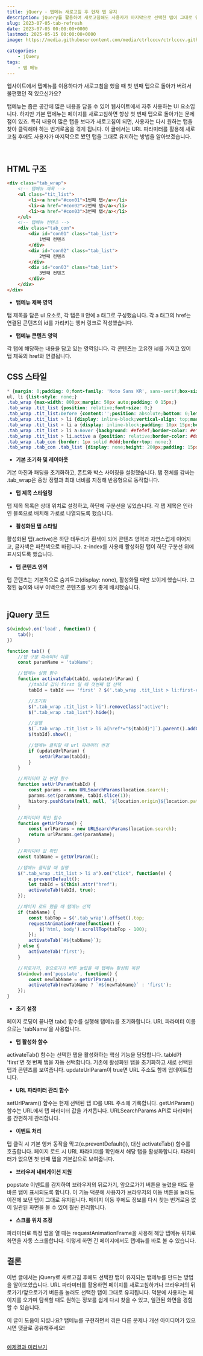 ```yaml
---
title: jQuery - 탭메뉴 새로고침 후 현재 탭 유지
description: jQuery를 활용하여 새로고침해도 사용자가 마지막으로 선택한 탭이 그대로 유지되는 탭메뉴를 구현하는 방법을 소개합니다. URL 파라미터를 활용한 상태 관리 기법을 배워보세요.
slug: 2023-07-05-tab-refresh
date: 2023-07-05 00:00:00+0000
lastmod: 2025-05-15 00:00:00+0000
image: https://media.githubusercontent.com/media/ctrlcccv/ctrlcccv.github.io/master/assets/img/post/tab-refresh.webp

categories:
    - jQuery
tags:
    - 탭 메뉴
---
```

웹사이트에서 탭메뉴를 이용하다가 새로고침을 했을 때 첫 번째 탭으로 돌아가 버려서 불편했던 적 있으신가요?

탭메뉴는 좁은 공간에 많은 내용을 담을 수 있어 웹사이트에서 자주 사용하는 UI 요소입니다. 하지만 기본 탭메뉴는 페이지를 새로고침하면 항상 첫 번째 탭으로 돌아가는 문제점이 있죠. 특히 내용이 많은 탭을 보다가 새로고침이 되면, 사용자는 다시 원하는 탭을 찾아 클릭해야 하는 번거로움을 겪게 됩니다. 이 글에서는 URL 파라미터를 활용해 새로고침 후에도 사용자가 마지막으로 봤던 탭을 그대로 유지하는 방법을 알아보겠습니다.

<div class="ads_wrap">
<ins class="adsbygoogle"
     style="display:block; text-align:center;"
     data-ad-layout="in-article"
     data-ad-format="fluid"
     data-ad-client="ca-pub-8535540836842352"
     data-ad-slot="2974559225"></ins>
<script>
     (adsbygoogle = window.adsbygoogle || []).push({});
</script>
</div>

<br>

## HTML 구조

```html
<div class="tab_wrap">
    <!-- 탭메뉴 제목 -->
    <ul class="tit_list">
        <li><a href="#con01">1번째 탭</a></li>
        <li><a href="#con02">2번째 탭</a></li>
        <li><a href="#con03">3번째 탭</a></li>
    </ul>
    <!-- 탭메뉴 컨텐츠 -->
    <div class="tab_con">
        <div id="con01" class="tab_list">
            1번째 컨텐츠
        </div>
        <div id="con02" class="tab_list">
            2번째 컨텐츠
        </div>
        <div id="con03" class="tab_list">
            3번째 컨텐츠
        </div>
    </div>
</div>
```
* **탭메뉴 제목 영역**  
<span class="txt">
탭 제목을 담은 ul 요소로, 각 탭은 li 안에 a 태그로 구성했습니다.
각 a 태그의 href는 연결된 콘텐츠의 id를 가리키는 앵커 링크로 작성했습니다.
</span>

* **탭메뉴 콘텐츠 영역**  
<span class="txt">
각 탭에 해당하는 내용을 담고 있는 영역입니다.
각 콘텐츠는 고유한 id를 가지고 있어 탭 제목의 href와 연결됩니다.
</span>

<br>

## CSS 스타일

```css
* {margin: 0;padding: 0;font-family: 'Noto Sans KR', sans-serif;box-sizing: border-box;}
ul, li {list-style: none;}
.tab_wrap {max-width: 800px;margin: 50px auto;padding: 0 15px;}
.tab_wrap .tit_list {position: relative;font-size: 0;}
.tab_wrap .tit_list:before {content:'';position: absolute;bottom: 0;left: 0;width: 100%;height: 1px;background: #ddd;z-index: 1;}
.tab_wrap .tit_list > li {display: inline-block;vertical-align: top;margin-right: 3px;}
.tab_wrap .tit_list > li a {display: inline-block;padding: 10px 15px;border: 1px solid #fff;border-radius:4px 4px 0 0;font-size: 14px;color: #000;text-decoration: none;}
.tab_wrap .tit_list > li a:hover {background: #efefef;border-color: #efefef;}
.tab_wrap .tit_list > li.active a {position: relative;border-color: #ddd;border-bottom: 1px solid #fff;background: #fff;color: #8ab4f8;z-index: 2;}
.tab_wrap .tab_con {border: 1px solid #ddd;border-top: none;}
.tab_wrap .tab_con .tab_list {display: none;height: 200px;padding: 15px;}
```

* **기본 초기화 및 레이아웃**  
<span class="txt">
기본 마진과 패딩을 초기화하고, 폰트와 박스 사이징을 설정했습니다.
탭 전체를 감싸는 .tab_wrap은 중앙 정렬과 최대 너비를 지정해 반응형으로 동작합니다.
</span>

* **탭 제목 스타일링**  
<span class="txt">
탭 제목 목록은 상대 위치로 설정하고, 하단에 구분선을 넣었습니다.
각 탭 제목은 인라인 블록으로 배치해 가로로 나열되도록 했습니다.
</span>

* **활성화된 탭 스타일**  
<span class="txt">
활성화된 탭(.active)은 하단 테두리가 흰색이 되어 콘텐츠 영역과 자연스럽게 이어지고, 글자색은 파란색으로 바뀝니다.
z-index를 사용해 활성화된 탭이 하단 구분선 위에 표시되도록 했습니다.
</span>

* **탭 콘텐츠 영역**  
<span class="txt">
탭 콘텐츠는 기본적으로 숨겨두고(display: none), 활성화될 때만 보이게 했습니다.
고정된 높이와 내부 여백으로 콘텐츠를 보기 좋게 배치했습니다.
</span>

<div class="ads_wrap">
<ins class="adsbygoogle"
     style="display:block; text-align:center;"
     data-ad-layout="in-article"
     data-ad-format="fluid"
     data-ad-client="ca-pub-8535540836842352"
     data-ad-slot="2974559225"></ins>
<script>
     (adsbygoogle = window.adsbygoogle || []).push({});
</script>
</div>

<br>

## jQuery 코드

```js
$(window).on('load', function() {
    tab();
})

function tab() {
    //탭 구분 파라미터 이름
    const paramName = 'tabName';

    //탭메뉴 실행 함수
    function activateTab(tabId, updateUrlParam) {
        //tabId 값이 first 일 때 첫번째 탭 선택
        tabId = tabId === 'first' ? $('.tab_wrap .tit_list > li:first-child a').attr('href') : tabId;

        //초기화
        $(".tab_wrap .tit_list > li").removeClass("active");
        $(".tab_wrap .tab_list").hide();

        //실행
        $(`.tab_wrap .tit_list > li a[href*="${tabId}"]`).parent().addClass("active");
        $(tabId).show();

        //탭메뉴 클릭할 때 url 파라미터 변경
        if (updateUrlParam) {
            setUrlParam(tabId);
        }
    }

    //파라미터 값 변경 함수
    function setUrlParam(tabId) {
        const params = new URLSearchParams(location.search);
        params.set(paramName, tabId.slice(1));
        history.pushState(null, null, `${location.origin}${location.pathname}?${params.toString()}`);
    }

    //파라미터 확인 함수
    function getUrlParam() {
        const urlParams = new URLSearchParams(location.search);
        return urlParams.get(paramName);
    }

    //파라미터 값 확인
    const tabName = getUrlParam();

    //탭메뉴 클릭할 때 실행
    $(".tab_wrap .tit_list > li a").on("click", function(e) {
        e.preventDefault();
        let tabId = $(this).attr("href");
        activateTab(tabId, true);
    });

    //페이지 로드 했을 때 탭메뉴 선택
    if (tabName) {
        const tabTop = $('.tab_wrap').offset().top;
        requestAnimationFrame(function() {
            $('html, body').scrollTop(tabTop - 100);
        });
        activateTab(`#${tabName}`);
    } else {
        activateTab('first');
    }

    //뒤로가기, 앞으로가기 버튼 눌렀을 때 탭메뉴 활성화 복원
    $(window).on('popstate', function() {
        const newTabName = getUrlParam();
        activateTab(newTabName ? `#${newTabName}` : 'first');
    });
}
```

* **초기 설정**  
<span class="txt">
페이지 로딩이 끝나면 tab() 함수를 실행해 탭메뉴를 초기화합니다.
URL 파라미터 이름으로는 'tabName'을 사용합니다.
</span>

* **탭 활성화 함수**  
<span class="txt">
activateTab() 함수는 선택한 탭을 활성화하는 핵심 기능을 담당합니다.
tabId가 'first'면 첫 번째 탭을 자동 선택합니다.
기존에 활성화된 탭을 초기화하고 새로 선택된 탭과 콘텐츠를 보여줍니다.
updateUrlParam이 true면 URL 주소도 함께 업데이트합니다.
</span>

* **URL 파라미터 관리 함수**  
<span class="txt">
setUrlParam() 함수는 현재 선택된 탭 ID를 URL 주소에 기록합니다.
getUrlParam() 함수는 URL에서 탭 파라미터 값을 가져옵니다.
URLSearchParams API로 파라미터를 간편하게 관리합니다.
</span>

* **이벤트 처리**  
<span class="txt">
탭 클릭 시 기본 앵커 동작을 막고(e.preventDefault()), 대신 activateTab() 함수를 호출합니다.
페이지 로드 시 URL 파라미터를 확인해서 해당 탭을 활성화합니다.
파라미터가 없으면 첫 번째 탭을 기본값으로 보여줍니다.
</span>

* **브라우저 네비게이션 지원**  
<span class="txt">
popstate 이벤트를 감지하여 브라우저의 뒤로가기, 앞으로가기 버튼을 눌렀을 때도 올바른 탭이 표시되도록 합니다.
이 기능 덕분에 사용자가 브라우저의 이동 버튼을 눌러도 이전에 보던 탭이 그대로 유지됩니다. 페이지 이동 후에도 정보를 다시 찾는 번거로움 없이 일관된 화면을 볼 수 있어 훨씬 편리합니다.
</span>

* **스크롤 위치 조정**  
<span class="txt">
파라미터로 특정 탭을 열 때는 requestAnimationFrame을 사용해 해당 탭메뉴 위치로 화면을 자동 스크롤합니다.
이렇게 하면 긴 페이지에서도 탭메뉴를 바로 볼 수 있습니다.
</span>
  
<br>

## 결론

이번 글에서는 jQuery로 새로고침 후에도 선택한 탭이 유지되는 탭메뉴를 만드는 방법을 알아보았습니다. URL 파라미터를 활용하면 페이지를 새로고침하거나 브라우저의 뒤로가기/앞으로가기 버튼을 눌러도 선택한 탭이 그대로 유지됩니다. 덕분에 사용자는 페이지를 오가며 탐색할 때도 원하는 정보를 쉽게 다시 찾을 수 있고, 일관된 화면을 경험할 수 있습니다.

이 글이 도움이 되셨나요? 탭메뉴를 구현하면서 겪은 다른 문제나 개선 아이디어가 있으시면 댓글로 공유해주세요!

<br>

<div class="btn_wrap">
    <a target="_blank" href="https://ctrlcccv.github.io/ctrlcccv-demo/2023-07-05-tab-refresh/tab-menu/">예제결과 미리보기</a>
</div>
